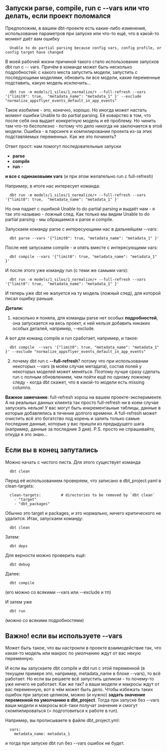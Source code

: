 ## Запуски parse, compile, run с --vars или что делать, если проект поломался

Предположим, в вашем dbt-проекте есть какие-либо изменения, использование параметров при запуске или что-то ещё, что в какой-то момент даёт вам ошибку 

      Unable to do partial parsing because config vars, config profile, or config target have changed

В моей рабочей жизни причиной такого стало использование запусков dbt run с -- vars. Причём в команде может быть несколько подробностей: с какого места запустить модели, запустить с последующими моделями, обновить ли все модели, какие переменные подставить, какую модель исключить...

      dbt run -m models/1_silos/1_normalize/+ --full-refresh --vars '{"limit0": true,  "metadata_name": "metadata_1" }' --exclude "normalize_appsflyer_events_default_in_app_events"

Такое изобилие - это, конечно, хорошо. Но иногда может настать момент ошибки Unable to do partial parsing. Её коварство в том, что после себя она выдает конкретную модель и её проблему. Но чинить там что-то бесполезно - потому что дело никогда не заключается в этой модели. Ошибка - в парсинге и компилировании проекта из-за этих подставляемых переменных. Как же это починить?

Ответ прост: нам помогут последовательные запуски 
- **parse**
- **compile**
- **run**  -

  
**и все с одинаковыми vars** (и при этом желательно run с full-refresh)

Например, в итоге нас интересует команда:

      dbt run -m models/1_silos/1_normalize/+ --full-refresh --vars '{"limit0": true,  "metadata_name": "metadata_1" }'

Но она падает с ошибкой Unable to do partial parsing и выдаёт нам - я так это называю - ложный след. Как только мы видим Unable to do partial parsing - мы обращаемся к parse и compile.

Запускаем  команду parse с интересующими нас в дальнейшем --vars:

      dbt parse --vars '{"limit0": true, "metadata_name": "metadata_1" }'

После неё запускаем compile - и опять вместе с интересующими vars:

      dbt compile --vars '{"limit0": true, "metadata_name": "metadata_1" }'

И после этого уже команду run (с теми же самыми vars):

      dbt run -m models/1_silos/1_normalize/+ --full-refresh --vars '{"limit0": true,  "metadata_name": "metadata_1" }'

И теперь уже dbt не жалуется на ту модель (ложный след), для которой писал ошибку раньше.

**Детали:**

1. насколько я поняла, для команды parse нет особых **подробностей**, она запускается на весь проект,  к ней нельзя добавить никаких особых деталей, например, --exclude.

А вот для команд compile и run сработает, например, и такое:

      dbt compile  --vars '{"limit0": true, "metadata_name": "metadata_1" }' --exclude "normalize_appsflyer_events_default_in_app_events"

2. почему dbt run с **--full-refresh**? потому что при использовании некоторых --vars (в моём случае метадата), состав полей у некоторых моделей может меняться. Поэтому лучше сразу сделать run с полным обновлением, чем пойти ещё по одному ложному следу - когда dbt скажет, что в какой-то модели есть missing columns.

**Важное замечание**: full-refresh хорош на вашем проекте-эксперименте. А на реальных данных клиента так просто full-refresh ни в коем случае запускать нельзя! У вас могут быть инкрементаьные таблицы, данные в которые добавлялись в течение долгого времени. А full-refresh может очистить всё это богатство под корень и залить только самые последние данные, которые у вас пришли из предыдущего шага (например, данные за последние 3 дня). P.S. просто не спрашивайте, откуда я это знаю...

## Если вы в конец запутались

Можно начать с чистого листа. Для этого существует команда 

      dbt clean
      
Перед её использованием проверяем, что записано в dbt_project.yaml в clean-targets:

      clean-targets:         # directories to be removed by `dbt clean`
        - "target"
        - "dbt_packages"

Обычно это target и packages, и это нормально, ничего критического не удалится. Итак, запускаем команду:

      dbt clean

Затем:

      dbt deps

Для верности можно проверить ещё:

      dbt debug

Далее:

      dbt compile 

(его можно со всякими --vars или --exclude и тп)

И затем уже

      dbt run

(можно со всякими подробностями)

## Важно! если вы используете --vars

Может быть такое, что вы настроили в проекте взаимодействие так, что какая-то модель или макрос по умолчанию ждут от вас некую переменную. 

И если вы запускаете dbt compile и dbt run с этой переменной (в текущем примере это, например, metadata_name в блоке --vars), то всё работает. Но если вы решаете всё запустить целиком - то почему-то уже ничего не работает. Как же так? а ваши модели и макросы ждут от вас переменную, вот в чём может быть дело. Чтобы избежать таких ошибок при запуске целиком, можно (и нужно) **задать значение переменной по умолчанию в dbt_project**. Тогда при запуске без --vars ваши модели и макросы всё-таки получат значение и смогут скомпилироваться (= подготовиться к работе в run).

Например, вы прописываете в файле dbt_project.yml:

      vars:
        metadata_name: metadata_1

и тогда при запуске dbt run без --vars ошибок не будет. 
